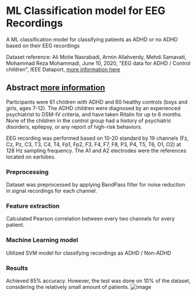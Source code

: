 # ML Classification model for EEG Recordings
A ML classification model for classifying patients as ADHD or no ADHD based on their EEG recordings 

Dataset reference:
Ali Motie Nasrabadi, Armin Allahverdy, Mehdi Samavati, Mohammad Reza Mohammadi, June 10, 2020, "EEG data for ADHD / Control children", IEEE Dataport, [more information here](https://ieee-dataport.org/open-access/eeg-data-adhd-control-children)

## Abstract [more information](https://ieee-dataport.org/open-access/eeg-data-adhd-control-children)
Participants were 61 children with ADHD and 60 healthy controls (boys and girls, ages 7-12). The ADHD children were diagnosed by an experienced psychiatrist to DSM-IV criteria, and have taken Ritalin for up to 6 months. None of the children in the control group had a history of psychiatric disorders, epilepsy, or any report of high-risk behaviors.

EEG recording was performed based on 10-20 standard by 19 channels (Fz, Cz, Pz, C3, T3, C4, T4, Fp1, Fp2, F3, F4, F7, F8, P3, P4, T5, T6, O1, O2) at 128 Hz sampling frequency. The A1 and A2 electrodes were the references located on earlobes. 

### Preprocessing
Dataset was preprocessed by applying BandPass filter for noise reduction in signal recordings for each channel.

### Feature extraction
Calculated Pearson correlation between every two channels for every patient.

### Machine Learning model
Utilized SVM model for classifying recordings as ADHD / Non-ADHD

### Results
Achieved 85% accuracy. However, the test was done on 10% of the dataset, considering the relatively small amount of patients.
![image](https://github.com/user-attachments/assets/fc1ef355-a2a7-4241-aaaa-47a44bfe9683)
